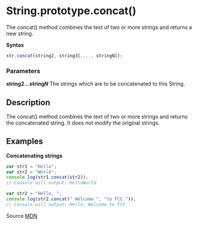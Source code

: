 # String.prototype.concat()

The concat() method combines the text of two or more strings and returns a new string.

**Syntax**
```js
str.concat(string2, string3[,..., stringN]);
```

### Parameters

**string2...string*N***
The strings which are to be concatenated to this String.

## Description 

The concat() method combines the text of two or more strings and returns the concatenated string. It does not modify the original strings.

## Examples

**Concatenating strings**
```js
var str1 = "Hello";
var str2 = "World";
console.log(str1.concat(str2));
// Console will output: HelloWorld

var str2 = "Hello, ";
console.log(str2.concat(" Welcome ", "to FCC."));
// Console will output: Hello, Welcome to FCC.

```


Source [MDN](https://developer.mozilla.org/en-US/docs/Web/JavaScript/Reference/Global_Objects/String/concat)